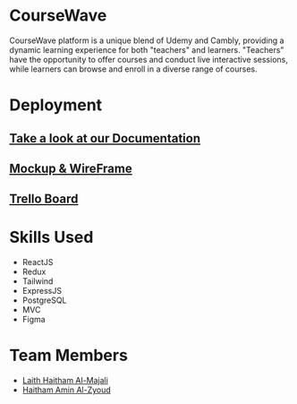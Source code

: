 # CourseWave

CourseWave platform is a unique blend of Udemy and Cambly, providing a dynamic learning experience for both "teachers" and learners. "Teachers" have the opportunity to offer courses and conduct live interactive sessions, while learners can browse and enroll in a diverse range of courses.

# Deployment

## [Take a look at our Documentation](https://docs.google.com/document/d/1-LN7JbR3q-Wmb_4S-L__-dzRhxXz14Hl/edit?usp=sharing&ouid=109805494012661434514&rtpof=true&sd=true)

## [Mockup & WireFrame](https://www.figma.com/file/YObvIYB6fjsi4esjzpIh6r/CourseWave?type=design&node-id=0%3A1&mode=design&t=X7ya5VtdY4Aqel6Y-1)

## [Trello Board](https://trello.com/b/X2v4B24c/coursewave)

# Skills Used

- ReactJS
- Redux
- Tailwind
- ExpressJS
- PostgreSQL
- MVC
- Figma

# Team Members

- [Laith Haitham Al-Majali](https://github.com/laith17)
- [Haitham Amin Al-Zyoud](https://github.com/Haitham-Alzyoud)
